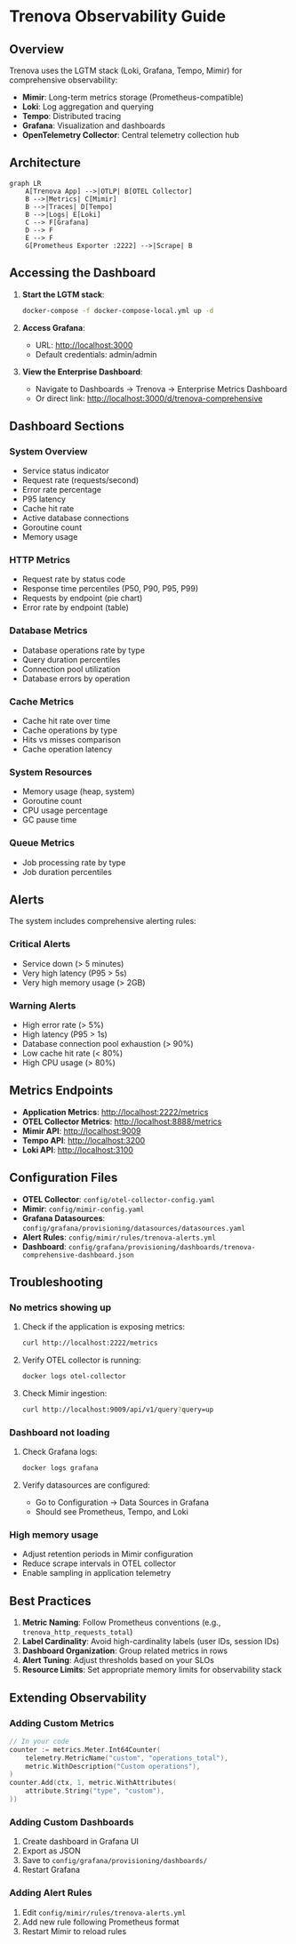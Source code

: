 <!--
Copyright 2023-2025 Eric Moss
Licensed under FSL-1.1-ALv2 (Functional Source License 1.1, Apache 2.0 Future)
Full license: https://github.com/emoss08/Trenova/blob/master/LICENSE.md-->
# Trenova Observability Guide

## Overview

Trenova uses the LGTM stack (Loki, Grafana, Tempo, Mimir) for comprehensive observability:

- **Mimir**: Long-term metrics storage (Prometheus-compatible)
- **Loki**: Log aggregation and querying
- **Tempo**: Distributed tracing
- **Grafana**: Visualization and dashboards
- **OpenTelemetry Collector**: Central telemetry collection hub

## Architecture

```mermaid
graph LR
    A[Trenova App] -->|OTLP| B[OTEL Collector]
    B -->|Metrics| C[Mimir]
    B -->|Traces| D[Tempo]
    B -->|Logs| E[Loki]
    C --> F[Grafana]
    D --> F
    E --> F
    G[Prometheus Exporter :2222] -->|Scrape| B
```

## Accessing the Dashboard

1. **Start the LGTM stack**:

   ```bash
   docker-compose -f docker-compose-local.yml up -d
   ```

2. **Access Grafana**:
   - URL: <http://localhost:3000>
   - Default credentials: admin/admin

3. **View the Enterprise Dashboard**:
   - Navigate to Dashboards → Trenova → Enterprise Metrics Dashboard
   - Or direct link: <http://localhost:3000/d/trenova-comprehensive>

## Dashboard Sections

### System Overview

- Service status indicator
- Request rate (requests/second)
- Error rate percentage
- P95 latency
- Cache hit rate
- Active database connections
- Goroutine count
- Memory usage

### HTTP Metrics

- Request rate by status code
- Response time percentiles (P50, P90, P95, P99)
- Requests by endpoint (pie chart)
- Error rate by endpoint (table)

### Database Metrics

- Database operations rate by type
- Query duration percentiles
- Connection pool utilization
- Database errors by operation

### Cache Metrics

- Cache hit rate over time
- Cache operations by type
- Hits vs misses comparison
- Cache operation latency

### System Resources

- Memory usage (heap, system)
- Goroutine count
- CPU usage percentage
- GC pause time

### Queue Metrics

- Job processing rate by type
- Job duration percentiles

## Alerts

The system includes comprehensive alerting rules:

### Critical Alerts

- Service down (> 5 minutes)
- Very high latency (P95 > 5s)
- Very high memory usage (> 2GB)

### Warning Alerts

- High error rate (> 5%)
- High latency (P95 > 1s)
- Database connection pool exhaustion (> 90%)
- Low cache hit rate (< 80%)
- High CPU usage (> 80%)

## Metrics Endpoints

- **Application Metrics**: <http://localhost:2222/metrics>
- **OTEL Collector Metrics**: <http://localhost:8888/metrics>
- **Mimir API**: <http://localhost:9009>
- **Tempo API**: <http://localhost:3200>
- **Loki API**: <http://localhost:3100>

## Configuration Files

- **OTEL Collector**: `config/otel-collector-config.yaml`
- **Mimir**: `config/mimir-config.yaml`
- **Grafana Datasources**: `config/grafana/provisioning/datasources/datasources.yaml`
- **Alert Rules**: `config/mimir/rules/trenova-alerts.yml`
- **Dashboard**: `config/grafana/provisioning/dashboards/trenova-comprehensive-dashboard.json`

## Troubleshooting

### No metrics showing up

1. Check if the application is exposing metrics:

   ```bash
   curl http://localhost:2222/metrics
   ```

2. Verify OTEL collector is running:

   ```bash
   docker logs otel-collector
   ```

3. Check Mimir ingestion:

   ```bash
   curl http://localhost:9009/api/v1/query?query=up
   ```

### Dashboard not loading

1. Check Grafana logs:

   ```bash
   docker logs grafana
   ```

2. Verify datasources are configured:
   - Go to Configuration → Data Sources in Grafana
   - Should see Prometheus, Tempo, and Loki

### High memory usage

- Adjust retention periods in Mimir configuration
- Reduce scrape intervals in OTEL collector
- Enable sampling in application telemetry

## Best Practices

1. **Metric Naming**: Follow Prometheus conventions (e.g., `trenova_http_requests_total`)
2. **Label Cardinality**: Avoid high-cardinality labels (user IDs, session IDs)
3. **Dashboard Organization**: Group related metrics in rows
4. **Alert Tuning**: Adjust thresholds based on your SLOs
5. **Resource Limits**: Set appropriate memory limits for observability stack

## Extending Observability

### Adding Custom Metrics

```go
// In your code
counter := metrics.Meter.Int64Counter(
    telemetry.MetricName("custom", "operations_total"),
    metric.WithDescription("Custom operations"),
)
counter.Add(ctx, 1, metric.WithAttributes(
    attribute.String("type", "custom"),
))
```

### Adding Custom Dashboards

1. Create dashboard in Grafana UI
2. Export as JSON
3. Save to `config/grafana/provisioning/dashboards/`
4. Restart Grafana

### Adding Alert Rules

1. Edit `config/mimir/rules/trenova-alerts.yml`
2. Add new rule following Prometheus format
3. Restart Mimir to reload rules
